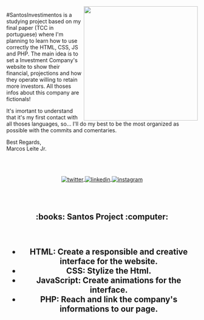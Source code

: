 <img align="right" width="300em" src="https://raw.githubusercontent.com/gist/Bymarcosleitejr/dfc6e12ed6a73c124d2f13af78837d8d/raw/1f04a2f367f5869067969e911db3a8eff40f6ab5/Merchan%20test.svg">
<p>
#SantosInvestimentos is a studying project based on my final paper (TCC in portuguese) where I'm planning to learn how to use correctly the HTML, CSS, JS and PHP. 
The main idea is to set a Investment Company's website to show their financial, projections and how they operate willing to retain more investors. All thoses infos about this company are fictionals!

It's imortant to understand that it's my first contact with all thoses languages, so... I'll do my best to be the most organized as possible with the commits and comentaries. 

Best Regards, 
<br>
Marcos Leite Jr.
</p>
 
<br></br>
<p align="center">  
<a href="https://twitter.com/Bymarcosleitejr" target="_blank">
  <img align="center" src="https://img.shields.io/badge/-Bymarcosleitejr-05122A?style=flat&logo=twitter" alt="twitter"/>  
</a>
<a href="https://linkedin.com/in/Bymarcosleite" target="_blank">
  <img align="center" src="https://img.shields.io/badge/-Bymarcosleite-05122A?style=flat&logo=linkedin" alt="linkedin"/>
</a>
<a href="https://instagram.com/Bymarcosleite" target="_blank">
 <img align="center" src="https://img.shields.io/badge/-Bymarcosleite-05122A?style=flat&logo=instagram" alt="instagram"/>
</a>
</p>
<br></br>
<h2 align="center">
:books: Santos Project :computer:
  
  &nbsp;

- HTML: Create a responsible and creative interface for the website.
- CSS: Stylize the Html.
- JavaScript: Create animations for the interface.
- PHP: Reach and link the company's informations to our page. 
